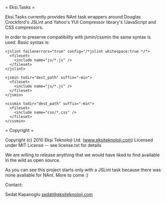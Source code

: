﻿= Eksi.Tasks =

Eksi.Tasks currently provides NAnt task wrappers around Douglas Crockford's JSLint and Yahoo's YUI Compressor library's !JavaScript and CSS compressors.

In order to preserve compatibility with jsmin/cssmin the same syntax is used. Basic syntax is:

    <jslint failonerrors="true" config="/*jslint whitespace:true */">
      <fileset>
        <include name="js/*.js" />
      </fileset>
    </jslint>

    <jsmin todir="dest_path" suffix="-min">
      <fileset>
        <include name="js/*.js" />
      </fileset>
    </jsmin>

    <cssmin todir="dest_path" suffix="-min">
      <fileset>
        <include name="css/*.css" />
      </fileset>
    </cssmin>
    
= Copyright =    

Copyright (c) 2010 Ekşi Teknoloji Ltd. (www.eksiteknoloji.com)
Licensed under MIT License -- see license.txt for details

We are willing to release anything that we would have liked to find 
available in the wild as open source.

As you can see this project starts only with a JSLint task because there
was none available for NAnt. More to come :) 

Contact:

Sedat Kapanoglu
sedat@eksiteknoloji.com
